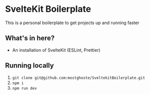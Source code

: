 # SvelteKit Boilerplate
This is a personal boilerplate to get projects up and running faster

## What's in here?
- An installation of SvelteKit (ESLint, Prettier)

## Running locally
1. `git clone git@github.com:mostghoste/SveltekitBoilerplate.git`
2. `npm i`
3. `npm run dev`
